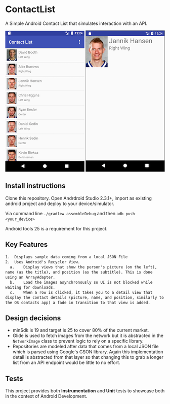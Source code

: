 # ContactList
A Simple Android Contact List that simulates interaction with an API.

![alt text](https://raw.githubusercontent.com/jugutier/contactlist/master/screenshots/1.png)
![alt text](https://raw.githubusercontent.com/jugutier/contactlist/master/screenshots/2.png)

## Install instructions
Clone this repository. Open Andrdroid Studio 2.3.1+, import as existing android project and deploy to your device/simulator. 

Via command line `./gradlew assembleDebug` and then `adb push <your_device>`

Android tools 25 is a requirement for this project.

## Key Features

	1.	Displays sample data coming from a local JSON File
	2.	Uses Android's Recycler View.  
	  a.	Display views that show the person's picture (on the left), name (as the title), and position (as the subtitle). This is done using an ArrayAdapter.
	  b.	Load the images asynchronously so UI is not blocked while waiting for downloads.
	  c.	When a row is clicked, it takes you to a detail view that display the contact details (picture, name, and position, similarly to the OS contacts app) a fade in transition to that view is added.
## Design decisions
 - minSdk is 19 and target is 25 to cover 80% of the current market.
 - Glide is used to fetch images from the network but it is abstracted in the `NetworkImage` class to prevent logic to rely on a specific library.
 - Repositories are modeled after data that comes from a local JSON file which is parsed using Google's GSON library. 
 Again this implementation detail is abstracted from that layer so that changing this to grab a longer list from an API endpoint would be little to no effort.
## Tests
This project provides both **Instrumentation** and **Unit** tests to showcase both in the context of Android Development.
